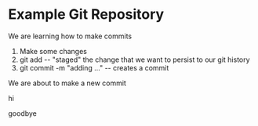 # Example Git Repository

We are learning how to make commits

1. Make some changes
2. git add -- "staged" the change that we want to persist to our git history
3. git commit -m "adding ..." -- creates a commit

We are about to make a new commit

hi

goodbye